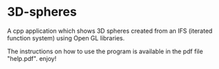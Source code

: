 # 3D-spheres
A cpp application which shows 3D spheres created from an IFS (iterated function system) using Open GL libraries.

The instructions on how to use the program is available in the pdf file "help.pdf".
enjoy!

